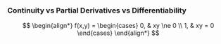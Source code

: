 ### Continuity vs Partial Derivatives vs Differentiability

$$
    \begin{align*}
        f(x,y) = \begin{cases} 0, & xy \ne 0 \\ 1, & xy = 0 \end{cases}
    \end{align*}
$$